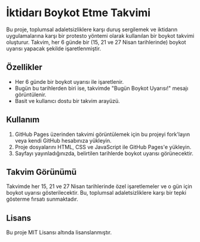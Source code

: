 # İktidarı Boykot Etme Takvimi

Bu proje, toplumsal adaletsizliklere karşı duruş sergilemek ve iktidarın uygulamalarına karşı bir protesto yöntemi olarak kullanılan bir boykot takvimi oluşturur. Takvim, her 6 günde bir (15, 21 ve 27 Nisan tarihlerinde) boykot uyarısı yapacak şekilde işaretlenmiştir.

## Özellikler

- Her 6 günde bir boykot uyarısı ile işaretlenir.
- Bugün bu tarihlerden biri ise, takvimde "Bugün Boykot Uyarısı!" mesajı görüntülenir.
- Basit ve kullanıcı dostu bir takvim arayüzü.

## Kullanım

1. GitHub Pages üzerinden takvimi görüntülemek için bu projeyi fork'layın veya kendi GitHub hesabınıza yükleyin.
2. Proje dosyalarını HTML, CSS ve JavaScript ile GitHub Pages'e yükleyin.
3. Sayfayı yayınladığınızda, belirtilen tarihlerde boykot uyarısı görünecektir.

## Takvim Görünümü

Takvimde her 15, 21 ve 27 Nisan tarihlerinde özel işaretlemeler ve o gün için boykot uyarısı gösterilecektir. Bu, toplumsal adaletsizliklere karşı bir tepki gösterme fırsatı sunmaktadır.

## Lisans

Bu proje MIT Lisansı altında lisanslanmıştır.
